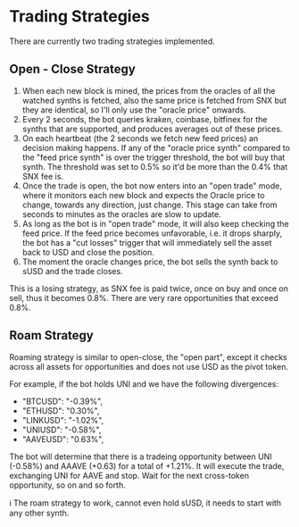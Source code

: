# Trading Strategies

There are currently two trading strategies implemented.

## Open - Close Strategy

1. When each new block is mined, the prices from the oracles of all the watched synths is fetched, also the same price is fetched from SNX but they are identical, so I'll only use the "oracle price" onwards.
2. Every 2 seconds, the bot queries kraken, coinbase, bitfinex for the synths that are supported, and produces averages out of these prices.
3. On each heartbeat (the 2 seconds we fetch new feed prices) an decision making happens. If any of the "oracle price synth" compared to the "feed price synth" is over the trigger threshold, the bot will buy that synth. The threshold was set to 0.5% so it'd be more than the 0.4% that SNX fee is.
4. Once the trade is open, the bot now enters into an "open trade" mode, where it monitors each new block and expects the Oracle price to change, towards any direction, just change. This stage can take from seconds to minutes as the oracles are slow to update.
5. As long as the bot is in "open trade" mode, it will also keep checking the feed price. If the feed price becomes unfavorable, i.e. it drops sharply, the bot has a "cut losses" trigger that will immediately sell the asset back to USD and close the position.
6. The moment the oracle changes price, the bot sells the synth back to sUSD and the trade closes.

This is a losing strategy, as SNX fee is paid twice, once on buy and once on sell, thus it becomes 0.8%. There are very rare opportunities that exceed 0.8%.

## Roam Strategy

Roaming strategy is similar to open-close, the "open part", except it checks across all assets for opportunities and does not use USD as the pivot token.

For example, if the bot holds UNI and we have the following divergences:

-   "BTCUSD": "-0.39%",
-   "ETHUSD": "0.30%",
-   "LINKUSD": "-1.02%",
-   "UNIUSD": "-0.58%",
-   "AAVEUSD": "0.63%",

The bot will determine that there is a tradeing opportunity between UNI (-0.58%) and AAAVE (+0.63) for a total of +1.21%. It will execute the trade, exchanging UNI for AAVE and stop. Wait for the next cross-token opportunity, so on and so forth.

ℹ️ The roam strategy to work, cannot even hold sUSD, it needs to start with any other synth.
